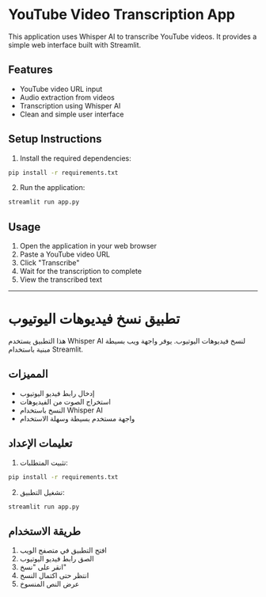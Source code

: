 # YouTube Video Transcription App

This application uses Whisper AI to transcribe YouTube videos. It provides a simple web interface built with Streamlit.

## Features
- YouTube video URL input
- Audio extraction from videos
- Transcription using Whisper AI
- Clean and simple user interface

## Setup Instructions

1. Install the required dependencies:
```bash
pip install -r requirements.txt
```

2. Run the application:
```bash
streamlit run app.py
```

## Usage
1. Open the application in your web browser
2. Paste a YouTube video URL
3. Click "Transcribe"
4. Wait for the transcription to complete
5. View the transcribed text

---

# تطبيق نسخ فيديوهات اليوتيوب

هذا التطبيق يستخدم Whisper AI لنسخ فيديوهات اليوتيوب. يوفر واجهة ويب بسيطة مبنية باستخدام Streamlit.

## المميزات
- إدخال رابط فيديو اليوتيوب
- استخراج الصوت من الفيديوهات
- النسخ باستخدام Whisper AI
- واجهة مستخدم بسيطة وسهلة الاستخدام

## تعليمات الإعداد

1. تثبيت المتطلبات:
```bash
pip install -r requirements.txt
```

2. تشغيل التطبيق:
```bash
streamlit run app.py
```

## طريقة الاستخدام
1. افتح التطبيق في متصفح الويب
2. الصق رابط فيديو اليوتيوب
3. انقر على "نسخ"
4. انتظر حتى اكتمال النسخ
5. عرض النص المنسوخ 